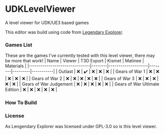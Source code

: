 # UDKLevelViewer
A level viewer for UDK/UE3 based games

This editor was build using code from [Legendary Explorer](https://github.com/ME3Tweaks/LegendaryExplorer/).

### Games List
These are the games I've currently tested with this level viewer, there may be more that work!
| Name                          | Viewer | T3D Export         | Kismet | Matinee | Materials |
|-------------------------------|--------|--------------------|--------|---------|-----------|
| Outlast                       | :x:    | :heavy_check_mark: | :x:    | :x:     | :x:       |
| Gears of War 1                | :x:    | :x:                | :x:    | :x:     | :x:       |
| Gears of War 2                | :x:    | :x:                | :x:    | :x:     | :x:       |
| Gears of War 3                | :x:    | :x:                | :x:    | :x:     | :x:       |
| Gears of War Judgement        | :x:    | :x:                | :x:    | :x:     | :x:       |
| Gears of War Ultimate Edition | :x:    | :x:                | :x:    | :x:     | :x:       |

### How To Build

### License
As Lengendary Explorer was licensed under GPL-3.0 so is this level viewer.
